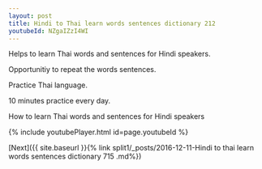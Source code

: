 ```yaml
---
layout: post
title: Hindi to Thai learn words sentences dictionary 212 
youtubeId: NZgaIZzI4WI
---
```

 
 
Helps to learn Thai words and sentences for Hindi speakers.

Opportunitiy to repeat the words sentences. 

Practice Thai language. 
 
10 minutes practice every day. 
 
How to learn Thai words and sentences for Hindi speakers 
 
{% include youtubePlayer.html id=page.youtubeId %}
 
 
[Next]({{ site.baseurl }}{% link  split1/_posts/2016-12-11-Hindi to thai learn words sentences dictionary 715 .md%})
 
